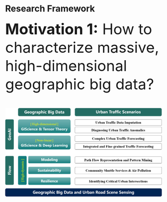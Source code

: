Research Framework
======
<font size=12> **Motivation 1:** How to characterize massive, high-dimensional geographic big data? 


![Editing a markdown file for a talk](/images/Outline.png)

